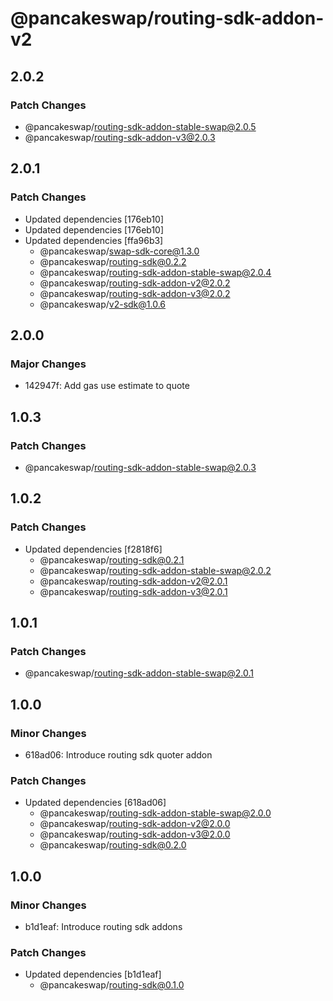 # @pancakeswap/routing-sdk-addon-v2

## 2.0.2

### Patch Changes

- @pancakeswap/routing-sdk-addon-stable-swap@2.0.5
- @pancakeswap/routing-sdk-addon-v3@2.0.3

## 2.0.1

### Patch Changes

- Updated dependencies [176eb10]
- Updated dependencies [176eb10]
- Updated dependencies [ffa96b3]
  - @pancakeswap/swap-sdk-core@1.3.0
  - @pancakeswap/routing-sdk@0.2.2
  - @pancakeswap/routing-sdk-addon-stable-swap@2.0.4
  - @pancakeswap/routing-sdk-addon-v2@2.0.2
  - @pancakeswap/routing-sdk-addon-v3@2.0.2
  - @pancakeswap/v2-sdk@1.0.6

## 2.0.0

### Major Changes

- 142947f: Add gas use estimate to quote

## 1.0.3

### Patch Changes

- @pancakeswap/routing-sdk-addon-stable-swap@2.0.3

## 1.0.2

### Patch Changes

- Updated dependencies [f2818f6]
  - @pancakeswap/routing-sdk@0.2.1
  - @pancakeswap/routing-sdk-addon-stable-swap@2.0.2
  - @pancakeswap/routing-sdk-addon-v2@2.0.1
  - @pancakeswap/routing-sdk-addon-v3@2.0.1

## 1.0.1

### Patch Changes

- @pancakeswap/routing-sdk-addon-stable-swap@2.0.1

## 1.0.0

### Minor Changes

- 618ad06: Introduce routing sdk quoter addon

### Patch Changes

- Updated dependencies [618ad06]
  - @pancakeswap/routing-sdk-addon-stable-swap@2.0.0
  - @pancakeswap/routing-sdk-addon-v2@2.0.0
  - @pancakeswap/routing-sdk-addon-v3@2.0.0
  - @pancakeswap/routing-sdk@0.2.0

## 1.0.0

### Minor Changes

- b1d1eaf: Introduce routing sdk addons

### Patch Changes

- Updated dependencies [b1d1eaf]
  - @pancakeswap/routing-sdk@0.1.0
